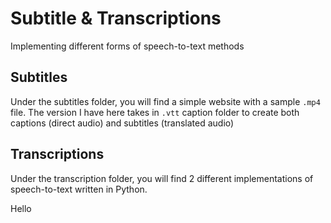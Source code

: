 # Subtitle & Transcriptions
Implementing different forms of speech-to-text methods

## Subtitles
Under the subtitles folder, you will find a simple website with a sample `.mp4` file. The version I have here takes in `.vtt` caption folder to create both captions (direct audio) and subtitles (translated audio)

## Transcriptions
Under the transcription folder, you will find 2 different implementations of speech-to-text written in Python.

Hello